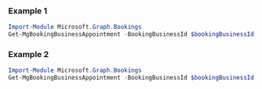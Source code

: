 ### Example 1
```powershell
Import-Module Microsoft.Graph.Bookings
Get-MgBookingBusinessAppointment -BookingBusinessId $bookingBusinessId -BookingAppointmentId $bookingAppointmentId
```
### Example 2
```powershell
Import-Module Microsoft.Graph.Bookings
Get-MgBookingBusinessAppointment -BookingBusinessId $bookingBusinessId
```

